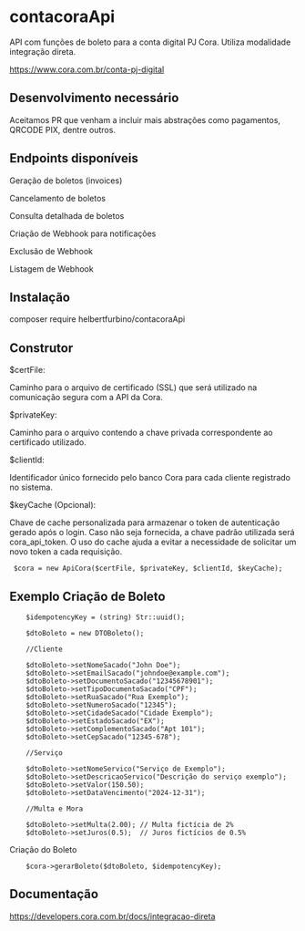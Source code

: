 # contacoraApi

API com funções de boleto para a conta digital PJ Cora. Utiliza modalidade integração direta.

https://www.cora.com.br/conta-pj-digital

## Desenvolvimento necessário

Aceitamos PR que venham a incluir mais abstrações como pagamentos, QRCODE PIX, dentre outros.

## Endpoints disponíveis

Geração de boletos (invoices)

Cancelamento de boletos

Consulta detalhada de boletos

Criação de Webhook para notificações

Exclusão de Webhook

Listagem de Webhook

## Instalação

composer require helbertfurbino/contacoraApi

## Construtor

$certFile:

Caminho para o arquivo de certificado (SSL) que será utilizado na comunicação segura com a API da Cora.

$privateKey:

Caminho para o arquivo contendo a chave privada correspondente ao certificado utilizado.

$clientId:

Identificador único fornecido pelo banco Cora para cada cliente registrado no sistema.

$keyCache (Opcional):

Chave de cache personalizada para armazenar o token de autenticação gerado após o login. Caso não seja fornecida, a chave padrão utilizada será cora_api_token. O uso do cache ajuda a evitar a necessidade de solicitar um novo token a cada requisição.

     $cora = new ApiCora($certFile, $privateKey, $clientId, $keyCache);

## Exemplo Criação de Boleto

    	$idempotencyKey = (string) Str::uuid();

        $dtoBoleto = new DTOBoleto();

        //Cliente

    	$dtoBoleto->setNomeSacado("John Doe");
    	$dtoBoleto->setEmailSacado("johndoe@example.com");
    	$dtoBoleto->setDocumentoSacado("12345678901");
    	$dtoBoleto->setTipoDocumentoSacado("CPF");
    	$dtoBoleto->setRuaSacado("Rua Exemplo");
    	$dtoBoleto->setNumeroSacado("12345");
    	$dtoBoleto->setCidadeSacado("Cidade Exemplo");
    	$dtoBoleto->setEstadoSacado("EX");
    	$dtoBoleto->setComplementoSacado("Apt 101");
    	$dtoBoleto->setCepSacado("12345-678");

        //Serviço

    	$dtoBoleto->setNomeServico("Serviço de Exemplo");
    	$dtoBoleto->setDescricaoServico("Descrição do serviço exemplo");
    	$dtoBoleto->setValor(150.50);
    	$dtoBoleto->setDataVencimento("2024-12-31");

        //Multa e Mora

    	$dtoBoleto->setMulta(2.00); // Multa fictícia de 2%
    	$dtoBoleto->setJuros(0.5);  // Juros fictícios de 0.5%

Criação do Boleto

        $cora->gerarBoleto($dtoBoleto, $idempotencyKey);

## Documentação

https://developers.cora.com.br/docs/integracao-direta
